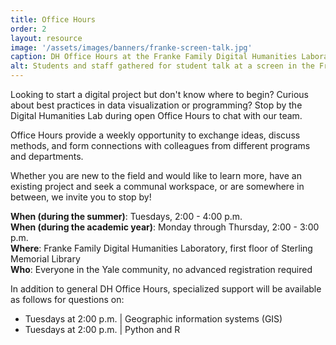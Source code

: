 ```yaml
---
title: Office Hours
order: 2
layout: resource
image: '/assets/images/banners/franke-screen-talk.jpg'
caption: DH Office Hours at the Franke Family Digital Humanities Laboratory. Photo by Mara Lavitt.
alt: Students and staff gathered for student talk at a screen in the Franke Family Digital Humanities Laboratory.
---
```


Looking to start a digital project but don't know where to begin? Curious about best practices in data visualization or programming? Stop by the Digital Humanities Lab during open Office Hours to chat with our team.
 
Office Hours provide a weekly opportunity to exchange ideas, discuss methods, and form connections with colleagues from different programs and departments.
 
Whether you are new to the field and would like to learn more, have an existing project and seek a communal workspace, or are somewhere in between, we invite you to stop by!

**When (during the summer)**: Tuesdays, 2:00 - 4:00 p.m.  
**When (during the academic year)**: Monday through Thursday, 2:00 - 3:00 p.m.  
**Where**: Franke Family Digital Humanities Laboratory, first floor of Sterling Memorial Library  
**Who**: Everyone in the Yale community, no advanced registration required  

In addition to general DH Office Hours, specialized support will be available as follows for questions on:
- Tuesdays at 2:00 p.m. \| Geographic information systems (GIS) 
- Tuesdays at 2:00 p.m. \| Python and R
